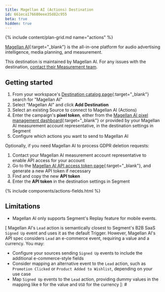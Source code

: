 ```yaml
---
title: Magellan AI (Actions) Destination
id: 661eca176680eee35d82c955
beta: true
hidden: true
---
```


{% include content/plan-grid.md name="actions" %}

[Magellan AI](https://www.magellan.ai/?utm_source=segmentio&utm_medium=docs&utm_campaign=partners){:target="_blank”} is the all-in-one platform for audio advertising intelligence, media planning, and measurement.

This destination is maintained by Magellan AI. For any issues with the destination, [contact their Measurement team](mailto:measurement@magellan.ai).

## Getting started

1. From your workspace's [Destination catalog page](https://app.segment.com/goto-my-workspace/destinations/catalog){:target="_blank”} search for "Magellan AI"
2. Select "Magellan AI" and click **Add Destination**
3. Select an existing Source to connect to Magellan AI (Actions)
4. Enter the campaign's **pixel token**, either from the [Magellan AI pixel management dashboard](https://app.magellan.ai/navigator/measurement/pixels){:target="_blank"} or provided by your Magellan AI measurement account representative, in the destination settings in Segment
5. Configure which actions you want to send to Magellan AI

Optionally, if you need Magellan AI to process GDPR deletion requests:
1. Contact your Magellan AI measurement account representative to enable API access for your account
2. Go to the [Magellan AI API access token page](https://app.magellan.ai/api_access_tokens){:target="_blank"}, and generate a new API token if necessary
3. Find and copy the new **API token**
4. Enter the **API token** in the destination settings in Segment

{% include components/actions-fields.html %}

## Limitations

* Magellan AI only supports Segment's Replay feature for mobile events.

[
Magellan AI's `Lead` action is semantically closest to Segment's B2B SaaS `Signed Up` event and uses it as the default Trigger. However, Magellan AI's API spec considers `Lead` an e-commerce event, requiring a value and a currency. You may:
* Configure your sources sending `Signed Up` events to include the additional e-commerce-style fields
* Consider mapping an alternative event to the `Lead` action, such as `Promotion Clicked` or `Product Added to Wishlist`, depending on your use case
* Map `Signed Up` events to the `Lead` action, providing dummy values in the mapping like `0` for the value and `USD` for the currency 
]: #

